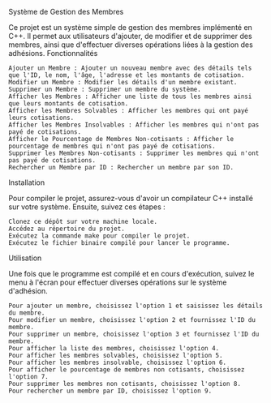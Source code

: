 Système de Gestion des Membres

Ce projet est un système simple de gestion des membres implémenté en C++. Il permet aux utilisateurs d'ajouter, de modifier et de supprimer des membres, ainsi que d'effectuer diverses opérations liées à la gestion des adhésions.
Fonctionnalités

    Ajouter un Membre : Ajouter un nouveau membre avec des détails tels que l'ID, le nom, l'âge, l'adresse et les montants de cotisation.
    Modifier un Membre : Modifier les détails d'un membre existant.
    Supprimer un Membre : Supprimer un membre du système.
    Afficher les Membres : Afficher une liste de tous les membres ainsi que leurs montants de cotisation.
    Afficher les Membres Solvables : Afficher les membres qui ont payé leurs cotisations.
    Afficher les Membres Insolvables : Afficher les membres qui n'ont pas payé de cotisations.
    Afficher le Pourcentage de Membres Non-cotisants : Afficher le pourcentage de membres qui n'ont pas payé de cotisations.
    Supprimer les Membres Non-cotisants : Supprimer les membres qui n'ont pas payé de cotisations.
    Rechercher un Membre par ID : Rechercher un membre par son ID.

Installation

Pour compiler le projet, assurez-vous d'avoir un compilateur C++ installé sur votre système. Ensuite, suivez ces étapes :

    Clonez ce dépôt sur votre machine locale.
    Accédez au répertoire du projet.
    Exécutez la commande make pour compiler le projet.
    Exécutez le fichier binaire compilé pour lancer le programme.

Utilisation

Une fois que le programme est compilé et en cours d'exécution, suivez le menu à l'écran pour effectuer diverses opérations sur le système d'adhésion.

    Pour ajouter un membre, choisissez l'option 1 et saisissez les détails du membre.
    Pour modifier un membre, choisissez l'option 2 et fournissez l'ID du membre.
    Pour supprimer un membre, choisissez l'option 3 et fournissez l'ID du membre.
    Pour afficher la liste des membres, choisissez l'option 4.
    Pour afficher les membres solvables, choisissez l'option 5.
    Pour afficher les membres insolvable, choisissez l'option 6.
    Pour afficher le pourcentage de membres non cotisants, choisissez l'option 7.
    Pour supprimer les membres non cotisants, choisissez l'option 8.
    Pour rechercher un membre par ID, choisissez l'option 9.
